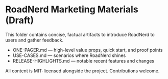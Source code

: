 # RoadNerd Marketing Materials (Draft)

This folder contains concise, factual artifacts to introduce RoadNerd to users and gather feedback.

- ONE-PAGER.md — high-level value props, quick start, and proof points
- USE-CASES.md — scenarios where RoadNerd shines
- RELEASE-HIGHLIGHTS.md — notable recent features and changes

All content is MIT-licensed alongside the project. Contributions welcome.
